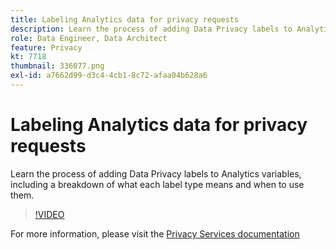 ```yaml
---
title: Labeling Analytics data for privacy requests
description: Learn the process of adding Data Privacy labels to Analytics variables, including a breakdown of what each label type means and when to use them.
role: Data Engineer, Data Architect
feature: Privacy
kt: 7718
thumbnail: 336077.png
exl-id: a7662d99-d3c4-4cb1-8c72-afaa04b628a6
---
```

# Labeling Analytics data for privacy requests

Learn the process of adding Data Privacy labels to Analytics variables, including a breakdown of what each label type means and when to use them.

>[!VIDEO](https://video.tv.adobe.com/v/336077?quality=12&learn=on)

For  more information, please visit the [Privacy Services documentation](https://experienceleague.adobe.com/docs/experience-platform/privacy/home.html)